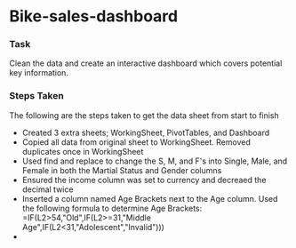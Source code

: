 # Bike-sales-dashboard

### Task
Clean the data and create an interactive dashboard which covers potential key information.

### Steps Taken
The following are the steps taken to get the data sheet from start to finish
- Created 3 extra sheets; WorkingSheet, PivotTables, and Dashboard
- Copied all data from original sheet to WorkingSheet. Removed duplicates once in WorkingSheet
- Used find and replace to change the S, M, and F's into Single, Male, and Female in both the Martial Status and Gender columns
- Ensured the income column was set to currency and decreaed the decimal twice
- Inserted a column named Age Brackets next to the Age column. Used the following formula to determine Age Brackets: =IF(L2>54,"Old",IF(L2>=31,"Middle Age",IF(L2<31,"Adolescent","Invalid")))
- 
